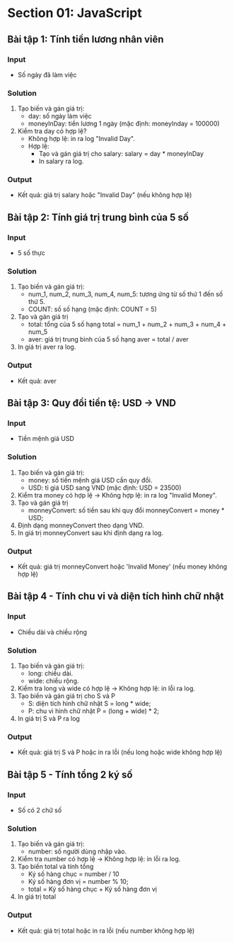 # Section 01: JavaScript

## Bài tập 1: Tính tiền lương nhân viên

### Input

- Số ngày đã làm việc

### Solution

1. Tạo biến và gán giá trị:
   - day: số ngày làm việc
   - moneyInDay: tiền lương 1 ngày (mặc định: moneyInday = 100000)
2. Kiểm tra day có hợp lệ?
   - Không hợp lệ: in ra log "Invalid Day".
   - Hợp lệ:
     - Tạo và gán giá trị cho salary: salary = day * moneyInDay
     - In salary ra log.

### Output

- Kết quả: giá trị salary hoặc "Invalid Day" (nếu không hợp lệ)

## Bài tập 2: Tính giá trị trung bình của 5 số

### Input

- 5 số thực

### Solution

1. Tạo biến và gán giá trị:
   - num_1, num_2, num_3, num_4, num_5: tương ứng từ số thứ 1 đến số thứ 5.
   - COUNT: số số hạng (mặc định: COUNT = 5)
2. Tạo và gán giá trị
   - total: tổng của 5 số hạng
     total = num_1 + num_2 + num_3 + num_4 + num_5
   - aver: giá trị trung bình của 5 số hạng
     aver = total / aver
3. In giá trị aver ra log.

### Output

- Kết quả: aver

## Bài tập 3: Quy đổi tiền tệ: USD -> VND

### Input

- Tiền mệnh giá USD

### Solution

1. Tạo biến và gán giá trị:
   - money: số tiền mệnh giá USD cần quy đổi.
   - USD: tỉ giá USD sang VND (mặc định: USD = 23500)
2. Kiểm tra money có hợp lệ -> Không hợp lệ: in ra log "Invalid Money".
3. Tạo và gán giá trị
   - monneyConvert: số tiền sau khi quy đổi
     monneyConvert = money * USD;
4. Định dạng monneyConvert theo dạng VND.
5. In giá trị monneyConvert sau khi định dạng ra log.

### Output

- Kết quả: giá trị monneyConvert hoặc 'Invalid Money' (nếu money không hợp lệ)

## Bài tập 4 - Tính chu vi và diện tích hình chữ nhật

### Input

- Chiều dài và chiều rộng

### Solution

1. Tạo biến và gán giá trị:
   - long: chiều dài.
   - wide: chiều rộng.
2. Kiểm tra long và wide có hợp lệ -> Không hợp lệ: in lỗi ra log.
3. Tạo biến và gán giá trị cho S và P
   - S: diện tích hình chữ nhật
     S = long * wide;
   - P: chu vi hình chữ nhật
     P = (long + wide) * 2;
4. In giá trị S và P ra log

### Output

- Kết quả: giá trị S và P hoặc in ra lỗi (nếu long hoặc wide không hợp lệ)

## Bài tập 5 - Tính tổng 2 ký số

### Input

- Số có 2 chữ số

### Solution

1. Tạo biến và gán giá trị:
   - number: số người dùng nhập vào.
2. Kiểm tra number có hợp lệ -> Không hợp lệ: in lỗi ra log.
3. Tạo biến total và tính tổng
   - Ký số hàng chục = number / 10
   - Ký số hàng đơn vị = number % 10;
   - total = Ký số hàng chục + Ký số hàng đơn vị
4. In giá trị total

### Output

- Kết quả: giá trị total hoặc in ra lỗi (nếu number không hợp lệ)
